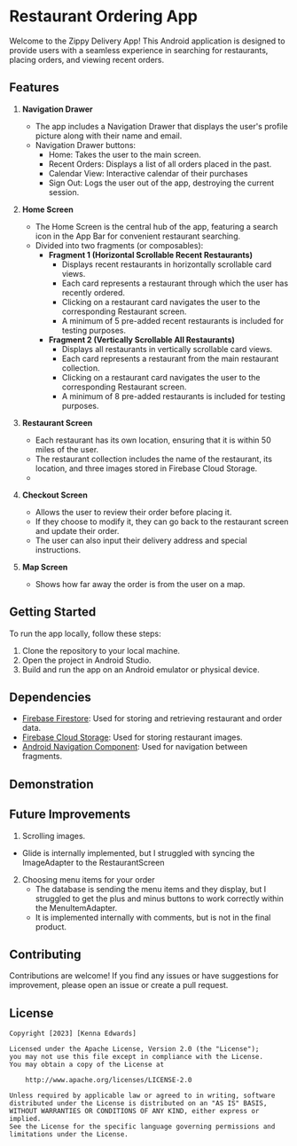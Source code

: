 # Restaurant Ordering App

Welcome to the Zippy Delivery App! This Android application is designed to provide users with a seamless experience in searching for restaurants, placing orders, and viewing recent orders.

## Features

1. **Navigation Drawer**
   - The app includes a Navigation Drawer that displays the user's profile picture along with their name and email.
   - Navigation Drawer buttons:
     - Home: Takes the user to the main screen.
     - Recent Orders: Displays a list of all orders placed in the past.
     - Calendar View: Interactive calendar of their purchases
     - Sign Out: Logs the user out of the app, destroying the current session.

2. **Home Screen**
   - The Home Screen is the central hub of the app, featuring a search icon in the App Bar for convenient restaurant searching.
   - Divided into two fragments (or composables):
      - **Fragment 1 (Horizontal Scrollable Recent Restaurants)**
        - Displays recent restaurants in horizontally scrollable card views.
        - Each card represents a restaurant through which the user has recently ordered.
        - Clicking on a restaurant card navigates the user to the corresponding Restaurant screen.
        - A minimum of 5 pre-added recent restaurants is included for testing purposes.
      - **Fragment 2 (Vertically Scrollable All Restaurants)**
        - Displays all restaurants in vertically scrollable card views.
        - Each card represents a restaurant from the main restaurant collection.
        - Clicking on a restaurant card navigates the user to the corresponding Restaurant screen.
        - A minimum of 8 pre-added restaurants is included for testing purposes.

3. **Restaurant Screen**
   - Each restaurant has its own location, ensuring that it is within 50 miles of the user.
   - The restaurant collection includes the name of the restaurant, its location, and three images stored in Firebase Cloud Storage.
   - 
4. **Checkout Screen**
   - Allows the user to review their order before placing it.
   - If they choose to modify it, they can go back to the restaurant screen and update their order.
   - The user can also input their delivery address and special instructions.
  
5. **Map Screen**
   - Shows how far away the order is from the user on a map.


## Getting Started

To run the app locally, follow these steps:

1. Clone the repository to your local machine.
2. Open the project in Android Studio.
3. Build and run the app on an Android emulator or physical device.

## Dependencies

- [Firebase Firestore](https://firebase.google.com/docs/firestore): Used for storing and retrieving restaurant and order data.
- [Firebase Cloud Storage](https://firebase.google.com/docs/storage): Used for storing restaurant images.
- [Android Navigation Component](https://developer.android.com/guide/navigation): Used for navigation between fragments.

## Demonstration 

## Future Improvements
1. Scrolling images.
  - Glide is internally implemented, but I struggled with syncing the ImageAdapter to the RestaurantScreen
2. Choosing menu items for your order
   - The database is sending the menu items and they display, but I struggled to get the plus and minus buttons to work correctly within the MenuItemAdapter.
   - It is implemented internally with comments, but is not in the final product.


## Contributing

Contributions are welcome! If you find any issues or have suggestions for improvement, please open an issue or create a pull request.

## License

    Copyright [2023] [Kenna Edwards]

    Licensed under the Apache License, Version 2.0 (the "License");
    you may not use this file except in compliance with the License.
    You may obtain a copy of the License at

        http://www.apache.org/licenses/LICENSE-2.0

    Unless required by applicable law or agreed to in writing, software
    distributed under the License is distributed on an "AS IS" BASIS,
    WITHOUT WARRANTIES OR CONDITIONS OF ANY KIND, either express or implied.
    See the License for the specific language governing permissions and
    limitations under the License.
